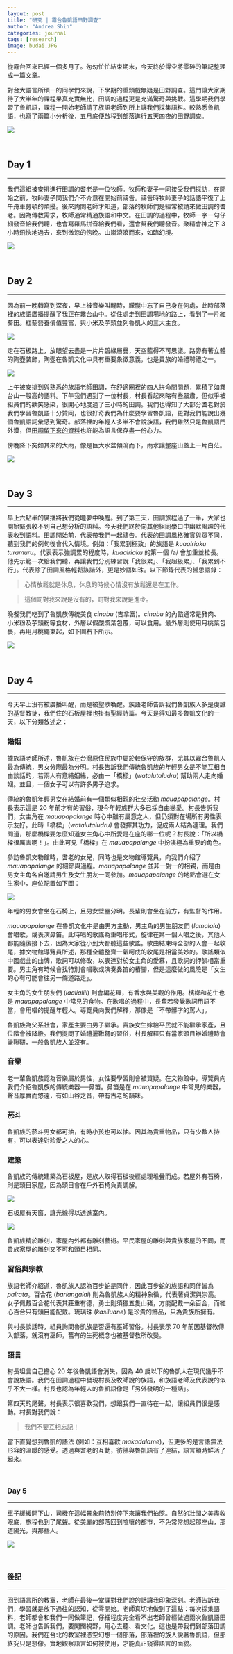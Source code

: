 ```yaml
---
layout: post
title: "研究 | 霧台魯凱語田野調查"
author: "Andrea Shih"
categories: journal
tags: [research]
image: budai.JPG
---
```


從霧台回來已經一個多月了。匆匆忙忙結束期末，今天終於得空將零碎的筆記整理成一篇文章。

對台大語言所碩一的同學們來說，下學期的重頭戲無疑是田野調查。這門讓大家期待了大半年的課程果真充實無比，田調的過程更是充滿驚奇與挑戰。這學期我們學習了魯凱語，課程一開始老師請了族語老師到所上讓我們採集語料。較熟悉魯凱語，也寫了兩篇小分析後，五月底便啟程到部落進行五天四夜的田野調查。

![](https://andreashih.github.io/img/rmd_posts/fieldtrip/mist.JPG)

&nbsp;

## Day 1
---
我們這組被安排進行田調的耆老是一位牧師。牧師和妻子一同接受我們採訪，在開始之前，牧師妻子問我們介不介意在開始前禱告。禱告時牧師妻子的話語平復了上午舟車勞頓的煩擾。後來詢問老師才知道，部落的牧師們是經常被請來做田調的耆老。因為傳教需求，牧師通常精通族語和中文。在田調的過程中，牧師一字一句仔細發音給我們聽，也會寫羅馬拼音給我們看，還會幫我們聽發音。聚精會神之下 3 小時飛快地過去，來到微涼的傍晚。山嵐滾滾而來，如臨幻境。

![](https://andreashih.github.io/img/rmd_posts/fieldtrip/mist2.JPG)

&nbsp;

## Day 2
---
因為前一晚轉寫到深夜，早上被音樂叫醒時，朦朧中忘了自己身在何處，此時部落裡的族語廣播提醒了我正在霧台山中。從住處走到田調場地的路上，看到了一片紅藜田。紅藜營養價值豐富，與小米及芋頭並列魯凱人的三大主食。

![](https://andreashih.github.io/img/rmd_posts/fieldtrip/plant.JPG)

走在石板路上，放眼望去盡是一片片碧綠層疊，天空藍得不可思議。路旁有著立體的陶壺裝飾，陶壺在魯凱文化中具有重要象徵意義，也是貴族的婚禮聘禮之一。

![](https://andreashih.github.io/img/rmd_posts/fieldtrip/view.JPG)

上午被安排到與熟悉的族語老師田調，在舒適圈裡的四人拼命問問題，累積了如霧台山一般高的語料。下午我們遇到了一位村長，村長看起來略有些嚴肅，但似乎被組員們的歡笑感染，很開心地度過了三小時的田調。我們也得知了大部分耆老對於我們學習魯凱語十分贊同，也很好奇我們為什麼要學習魯凱語，更對我們能說出幾個魯凱語詞彙感到驚奇。部落裡的年輕人多半不會說族語，我們雖然只是魯凱語門外漢，但[田調留下來的資料](https://glosss.yongfu.name/#/)也許能為語言保存盡一份心力。

傍晚降下突如其來的大雨，像是巨大水盆傾瀉而下，雨水讓整座山蓋上一片白茫。

![](https://andreashih.github.io/img/rmd_posts/fieldtrip/rain.JPG)

&nbsp;

## Day 3
---
早上六點半的廣播將我們從睡夢中喚醒。到了第三天，田調旅程過了一半，大家也開始緊張收不到自己想分析的語料。今天我們終於向其他組同學口中幽默風趣的代表收到語料。田調開始前，代表帶我們一起禱告。代表的田調風格確實與眾不同，聽到我們的例句後會代入情境。例如：「我累到極致」的族語是 *kuaalriaku turamuru*。代表表示強調累的程度時，*kuaalriaku* 的第一個 /a/ 會加重並拉長。他先示範一次給我們聽，再讓我們分別練習說「我很累」、「我超級累」、「我累到不行」。代表除了田調風格輕鬆詼諧外，更是妙語如珠。以下節錄代表的哲思語錄：

> 心情放鬆就是休息，休息的時候心情沒有放鬆還是在工作。

> 這個罰對我來說是沒有的，罰對我來說是進步。

晚餐我們吃到了魯凱族傳統美食 *cinabu* (吉拿富)。*cinabu* 的內餡通常是豬肉、小米粉及芋頭粉等食材，外層以假酸漿葉包覆，可以食用。最外層則使用月桃葉包裹，再用月桃繩束起，如下圖右下所示。

![](https://andreashih.github.io/img/rmd_posts/fieldtrip/dish.JPG)

&nbsp;

## Day 4
---
今天早上沒有被廣播叫醒，而是被聖歌喚醒。族語老師告訴我們魯凱族人多是虔誠的基督教徒，我們住的石板屋裡也掛有聖經詩篇。今天是得知最多魯凱文化的一天，以下分類敘述之：

### 婚姻
據族語老師所述，魯凱族在台灣原住民族中屬於較保守的族群，尤其以霧台魯凱人最為傳統，男女分際最為分明。村長告訴我們傳統魯凱族的年輕男女是不能互相自由談話的，若兩人有意結姻緣，必由一「橋樑」(*watalutaludru*) 幫助兩人走向婚姻。並且，一個女子可以有許多男子追求。

傳統的魯凱年輕男女在結婚前有一個類似相親的社交活動 *mauapapalange*。村長表示這是 20 年前才有的習俗，現今年輕族群大多已採自由戀愛。村長告訴我們，女主角在 *mauapapalange* 時心中雖有屬意之人，但仍須對在場所有男性表示友好。此時「橋樑」(*watalutaludru)* 會發揮其功力，促成兩人結為連理。我們問道，那麼橋樑要怎麼知道女主角心中所愛是在座的哪一位呢？村長說：「所以橋樑很厲害啊！」。由此可見「橋樑」在 *mauapapalange* 中扮演極為重要的角色。

參訪魯凱文物館時，耆老的女兒，同時也是文物館導覽員，向我們介紹了 *mauapapalange* 的細節與過程。*mauapapalange* 並非一對一的相親，而是由男女主角各自邀請男生及女生朋友一同參加。*mauapapalange* 的地點會選在女生家中，座位配置如下圖：

![](https://andreashih.github.io/img/rmd_posts/fieldtrip/seat.png)

年輕的男女會坐在石椅上，且男女壁壘分明。長輩則會坐在前方，有監督的作用。

*mauapapalange* 在魯凱文化中是由男方主動，男主角的男生朋友們 (*lamalala*) 會唱歌，或表演鼻笛。此時唱的歌謠為重唱形式，旋律在第一個人唱之後，其他人都能隨後接下去，因為大家從小到大都聽這些歌謠。歌曲結束時全部的人會一起收尾，據文物館導覽員所述，那種全體整齊一氣呵成的收尾是相當美妙的。歌謠類似中國戲曲的曲牌，歌詞可以修改，以表達對於女主角的愛慕，且歌詞的押韻相當重要。男主角有時候會找特別會唱歌或演奏鼻笛的樁腳，但是這麼做的風險是「女生的心有可能會往另一條道路走」。

女主角的女生朋友們 (*laalialili*) 則會編花環，有香水與美觀的作用。檳榔和花生也是 *mauapapalange* 中常見的食物。在歌唱的過程中，長輩若發覺歌詞用語不當，會用唱的提醒年輕人。導覽員向我們解釋，那像是「不帶髒字的罵人」。

魯凱族為父系社會，家產主要由男子繼承。貴族女生嫁給平民就不能繼承家產，且位階會被降級。我們提問了婚禮盪鞦韆的習俗，村長解釋只有當家頭目辦婚禮時會盪鞦韆，一般魯凱族人並沒有。

### 音樂
老一輩魯凱族認為音樂屬於男性，女性要學習則會被質疑。在文物館中，導覽員向我們介紹魯凱族的傳統樂器──鼻笛。鼻笛是在 *mauapapalange* 中常見的樂器，聲音厚實而悠遠，有如山谷之音，帶有古老的韻味。

### 菸斗
魯凱族的菸斗男女都可抽，有時小孩也可以抽。因其為貴重物品，只有少數人持有，可以表達對珍愛之人的心。

### 建築
魯凱族的傳統建築為石板屋，是族人取得石板後經處理堆疊而成。若屋外有石椅，則是頭目家屋，因為頭目會在戶外石椅負責調解。

![](https://andreashih.github.io/img/rmd_posts/fieldtrip/daane.JPG)

石板屋有天窗，讓光線得以透進室內。

![](https://andreashih.github.io/img/rmd_posts/fieldtrip/ceiling.JPG)

魯凱族精於雕刻，家屋內外都有雕刻藝術。平民家屋的雕刻與貴族家屋的不同，而貴族家屋的雕刻又不可和頭目相同。

### 習俗與宗教
族語老師介紹道，魯凱族人認為百步蛇是同伴，因此百步蛇的族語和同伴皆為 *palrata*。百合花 (*bariangalai*) 則為魯凱族人的精神象徵，代表著貞潔與崇高。女子佩戴百合花代表其莊重有德，勇士則須獵五隻山豬，方能配戴一朵百合，而紅心百合只有頭目能配戴。琉璃珠 (*kasiluane*) 是珍貴的飾品，只為貴族所擁有。

與村長談話時，組員詢問魯凱族是否還有巫師習俗。村長表示 70 年前因基督教傳入部落，就沒有巫師，舊有的生死概念也被基督教所改變。

### 語言
村長坦言自己擔心 20 年後魯凱語會消失，因為 40 歲以下的魯凱人在現代幾乎不會說族語。我們在田調過程中發現村長及牧師說的族語，和族語老師及代表說的似乎不大一樣。村長也認為年輕人的魯凱語像是「另外發明的一種話」。

第四天的尾聲，村長表示很喜歡我們，想跟我們一直待在一起，讓組員們很是感動。村長對我們說：

> 我們不要互相忘記！　

當下直覺想到魯凱的語法 (例如：互相喜歡 *makadalame*)，但更多的是言語無法形容的溫暖的感受。透過與耆老的互動，彷彿與魯凱語有了連結，語言頓時鮮活了起來。

&nbsp;

### Day 5
---
車子緩緩開下山，司機在這幅景象前特別停下來讓我們拍照。自然的壯闊之美盡收眼底，旅程也到了尾聲。從美麗的部落回到喧嚷的都市，不免常常想起那座山，那道陽光，與那些人。

![](https://andreashih.github.io/img/rmd_posts/fieldtrip/mountains.JPG)

&nbsp;

### 後記
---
回到語言所的教室，老師在最後一堂課對我們說的話讓我印象深刻。老師告訴我們，學習就是放下過往的認知，從零開始。老師真切地做到了這點：每次採集語料，老師都會和我們一同做筆記，仔細程度完全看不出老師曾經做過兩次魯凱語田調。老師也告訴我們，要開闊視野，用心去聽、看文化。這也是帶我們到部落田調的原因。我們在台北的教室裡憑空幻想一個部落，部落裡的族人說著魯凱語，但那終究只是想像。實地觀察語言如何被使用，才能真正窺得語言的面貌。
